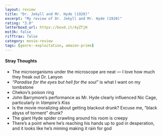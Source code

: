 ```yaml
---
layout: review
title: "Dr. Jekyll and Mr. Hyde (1920)"
excerpt: "My review of Dr. Jekyll and Mr. Hyde (1920)"
rating: "3.0"
letterboxd_url: https://boxd.it/4yZTjH
mst3k: false
rifftrax: false
category: movie-review
tags: [genre:-exploitation, amazon-prime]
---
```


#### Stray Thoughts

- The microorganisms under the microscope are neat — I love how much they freak out Dr. Lanyon
- <i>“Paradise for the eyes but hell for the soul”</i> is what I want on my tombstone
- Chekov’s poison ring
- John Barrymore’s performance as Mr. Hyde clearly influenced Nic Cage, particularly in <i>Vampire’s Kiss</i>
- Is the movie moralizing about getting blackout drunk? Excuse me, “black abyss of torment” drunk?
- The giant Hyde spider crawling around his room is creepy
- There’s a point where he’s reaching his hands up to god in desperation, and it looks like he’s miming making it rain for god
